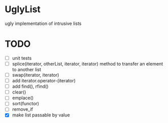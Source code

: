 UglyList
========

ugly implementation of intrusive lists

TODO
====

* [ ] unit tests
* [ ] splice(iterator, otherList, iterator, iterator) method to transfer an element to another list
* [ ] swap(iterator, iterator)
* [ ] add iterator.operator-(iterator)
* [ ] add find(), rfind()
* [ ] clear()
* [ ] emplace()
* [ ] sort(functor)
* [ ] remove_if
* [x] make list passable by value
